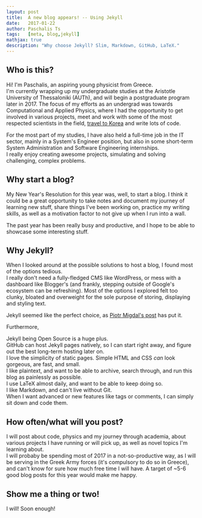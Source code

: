 ```yaml
---
layout: post
title:  A new blog appears! -- Using Jekyll
date:   2017-01-22
author: Paschalis Ts
tags:   [meta, blog,jekyll]
mathjax: true
description: "Why choose Jekyll? Slim, Markdown, GitHub, LaTeX."  
---
```


## Who is this?

Hi! I'm Paschalis, an aspiring young physicist from Greece.  
I'm currently wrapping up my undergraduate studies at the Aristotle University of Thessaloniki (AUTh), and will begin a postgraduate program later in 2017. The focus of my efforts as an undergrad was towards Computational and Applied Physics, where I had the opportunity to get involved in various projects, meet and work with some of the most respected scientists in the field, [travel to Korea]() and write lots of code.

For the most part of my studies, I have also held a full-time job in the IT sector, mainly in a System's Engineer position, but also in some short-term System Administration and Software Engineering internships.  
I really enjoy creating awesome projects, simulating and solving challenging, complex problems.

## Why start a blog?

My New Year's Resolution for this year was, well, to start a blog. I think it could be a great opportunity to take notes and document my journey of learning new stuff, share things I've been working on, practice my writing skills, as well as a motivation factor to not give up when I run into a wall.

The past year has been really busy and productive, and I hope to be able to showcase some interesting stuff.  

## Why Jekyll?

When I looked around at the possible solutions to host a blog, I found most of the options tedious.  
I really don't need a fully-fledged CMS like WordPress, or mess with a dashboard like Blogger's (and frankly, stepping outside of Google's ecosystem can be refreshing). Most of the options I explored felt too clunky, bloated and overweight for the sole purpose of storing, displaying and styling text.

Jekyll seemed like the perfect choice, as [Piotr Migdal's post](http://p.migdal.pl/2015/12/02/first-post.html) has put it. 

Furthermore,

Jekyll being Open Source is a huge plus.  
GitHub can host Jekyll pages natively, so I can start right away, and figure out the best long-term hosting later on.  
I love the simplicity of static pages. Simple HTML and CSS *can* look gorgeous, are fast, and small.  
I like plaintext, and want to be able to archive, search through, and run this blog as painlessly as possible.  
I use LaTeX almost daily, and want to be able to keep doing so.  
I like Markdown, and can't live without Git.  
When I want advanced or new features like tags or comments, I can simply sit down and code them.  

## How often/what will you post?

I will post about code, physics and my journey through academia, about various projects I have running or will pick up, as well as novel topics I'm learning about.  
I will probaby be spending most of 2017 in a not-so-productive way, as I will be serving in the Greek Army forces (it's compulsory to do so in Greece), and can't know for sure how much free time I will have. A target of ~5-6 good blog posts for this year would make me happy.


## Show me a thing or two!

I will! Soon enough!



